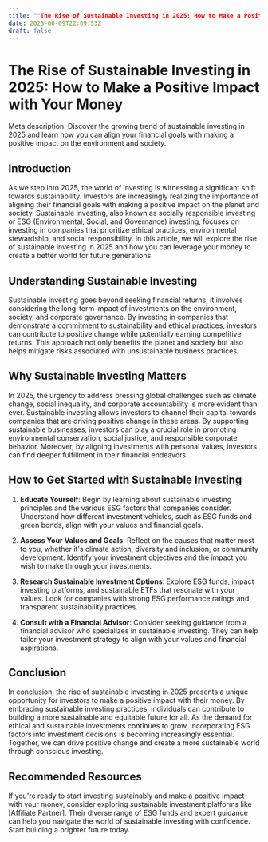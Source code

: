 ```yaml
---
title: ""The Rise of Sustainable Investing in 2025: How to Make a Positive Impact with Your Money""
date: 2025-06-09T22:09:53Z
draft: false
---
```


# The Rise of Sustainable Investing in 2025: How to Make a Positive Impact with Your Money

Meta description: Discover the growing trend of sustainable investing in 2025 and learn how you can align your financial goals with making a positive impact on the environment and society.

## Introduction

As we step into 2025, the world of investing is witnessing a significant shift towards sustainability. Investors are increasingly realizing the importance of aligning their financial goals with making a positive impact on the planet and society. Sustainable investing, also known as socially responsible investing or ESG (Environmental, Social, and Governance) investing, focuses on investing in companies that prioritize ethical practices, environmental stewardship, and social responsibility. In this article, we will explore the rise of sustainable investing in 2025 and how you can leverage your money to create a better world for future generations.

## Understanding Sustainable Investing

Sustainable investing goes beyond seeking financial returns; it involves considering the long-term impact of investments on the environment, society, and corporate governance. By investing in companies that demonstrate a commitment to sustainability and ethical practices, investors can contribute to positive change while potentially earning competitive returns. This approach not only benefits the planet and society but also helps mitigate risks associated with unsustainable business practices.

## Why Sustainable Investing Matters

In 2025, the urgency to address pressing global challenges such as climate change, social inequality, and corporate accountability is more evident than ever. Sustainable investing allows investors to channel their capital towards companies that are driving positive change in these areas. By supporting sustainable businesses, investors can play a crucial role in promoting environmental conservation, social justice, and responsible corporate behavior. Moreover, by aligning investments with personal values, investors can find deeper fulfillment in their financial endeavors.

## How to Get Started with Sustainable Investing

1. **Educate Yourself**: Begin by learning about sustainable investing principles and the various ESG factors that companies consider. Understand how different investment vehicles, such as ESG funds and green bonds, align with your values and financial goals.

2. **Assess Your Values and Goals**: Reflect on the causes that matter most to you, whether it's climate action, diversity and inclusion, or community development. Identify your investment objectives and the impact you wish to make through your investments.

3. **Research Sustainable Investment Options**: Explore ESG funds, impact investing platforms, and sustainable ETFs that resonate with your values. Look for companies with strong ESG performance ratings and transparent sustainability practices.

4. **Consult with a Financial Advisor**: Consider seeking guidance from a financial advisor who specializes in sustainable investing. They can help tailor your investment strategy to align with your values and financial aspirations.

## Conclusion

In conclusion, the rise of sustainable investing in 2025 presents a unique opportunity for investors to make a positive impact with their money. By embracing sustainable investing practices, individuals can contribute to building a more sustainable and equitable future for all. As the demand for ethical and sustainable investments continues to grow, incorporating ESG factors into investment decisions is becoming increasingly essential. Together, we can drive positive change and create a more sustainable world through conscious investing.

## Recommended Resources

If you're ready to start investing sustainably and make a positive impact with your money, consider exploring sustainable investment platforms like [Affiliate Partner]. Their diverse range of ESG funds and expert guidance can help you navigate the world of sustainable investing with confidence. Start building a brighter future today.